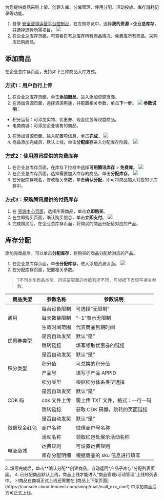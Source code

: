 为您提供商品采购上架、创建入库、分库管理、使用分配、活动投放、库存消耗记录等功能。


1. 登录 [安全营销运营平台控制台](https://console.cloud.tencent.com/smop/data/mallUser)，在左侧导览中，选择**我的资源** >**企业总库存**，并选择选择所需项目。
![](https://qcloudimg.tencent-cloud.cn/raw/53465a1d779415dc524ccf41128af0b5.png)
2. 在企业总库存页面，可查看自有总库存所有商品情况、免费库所有商品、采购库已购商品。

## 添加商品
在企业总库存页面，支持如下三种商品入库方式。

### 方式1：用户自行上传
1. 在企业总库存页面，单击**添加商品**，进入添加资源页面。
2. 在添加资源页面，选择资源用途，并配置相关参数，单击**下一步**。
![](https://qcloudimg.tencent-cloud.cn/raw/7ddbaed7adbc638296cbec3a8376f238.png)
**参数说明：**
 - 积分运营：可添加实物、优惠券、现金红包等权益商品。
 - 电商商城：可添加企业销售的商品。
3. 在添加资源页面。输入配置项信息，单击**完成**。
 ![](https://qcloudimg.tencent-cloud.cn/raw/1ac87d00ba6def8f50964063d41845c4.png)
3. 商品添加完成后，默认上线，单击**分配库存**进入分配库存阶段。
![](https://qcloudimg.tencent-cloud.cn/raw/a8b11688b01de3c33877e558a8d16a72.png)

### 方式2：使用腾讯提供的免费库存
1. 在企业总库存页面，在库存下拉框中选择**可用腾讯库存** > **免费库**。
![](https://qcloudimg.tencent-cloud.cn/raw/4b1e2a1e3185e5278c47c148cb9728c0.png)
2. 在企业总库存页面，选择需要加入库存的商品，单击**分配库存**。
![](https://qcloudimg.tencent-cloud.cn/raw/6b79a5729b7dbb5a65300fc16b514c23.png)
3. 在分配库存域名，修改相关参数，单击**确认分配**，即可将商品加入对应的子库存中。

### 方式3：采购腾讯提供的付费库存
1. 在 [资源中心页面](https://console.cloud.tencent.com/smop/purchase/stockMall)，选择所需商品，单击**立即购买**。
2. 在立即购买页面，确认购买信息，单击**立即支付**。
![](https://qcloudimg.tencent-cloud.cn/raw/b62e837c9cd564be146bacc42d5bea56.png)
3. 完成购买后，在企业总库存页面，将购买的商品分配给对应的产品。

## 库存分配
添加完商品后，可以单击**分配库存**，将购买的商品分配给对应的产品。
1. 在企业总库存页面，单击**分配库存**，进入添加资源页面。
![](https://qcloudimg.tencent-cloud.cn/raw/0033ac5cc3c682d7a8c7450f70a25716.png)
2. 在分配库存页面，配置相关参数。
>?不同类型商品类型，所需要配置的参数有所不同，可根据下表填写相关参数。
<table>
<thead>
<tr>
<th>商品类型</th>
<th>参数名称</th>
<th>参数说明</th>
</tr>
</thead>
<tbody><tr>
<td rowspan=3>通用</td>
<td>每台设备限制</td>
<td>可选择“无限制”</td>
</tr>
<tr>
 <td>每天数量限制</td>
<td>“-1”表示无限制</td>
</tr>
<tr>
 <td>生效时间范围</td>
<td>代表商品到期时间</td>
</tr>
<tr>
<td rowspan=2>优惠券类型</td>
<td>是否自动发奖</td>
<td>默认“是”</td>
</tr>
<tr>
 <td>跳转链接</td>
<td>填写领取优惠券的链接</td>
</tr>
<tr>
<td rowspan=4>积分类型</td>
<td>是否自动发奖</td>
<td>默认“是”</td>
</tr>
<tr>
 <td>积分值</td>
<td>可兑换的积分值</td>
</tr>
<tr>
 <td>产品号</td>
<td>填写子产品 APPID</td>
</tr>
<tr>
 <td>积分类型</td>
<td>根据积分体系类型选择</td>
</tr>
<tr>
<td rowspan=3>CDK 码</td>
<td>是否自动发奖</td>
<td>默认“是”</td>
</tr>
<tr>
 <td>cdk 文件上传</td>
<td>需上传 TXT 文件，格式：一行一码</td>
</tr>
<tr>
 <td>跳转链接</td>
<td>获取 CDK 码猴，跳转的页面链接</td>
</tr>
<tr>
<td rowspan=3>微信现金红包</td>
<td>是否自动发奖</td>
<td>默认“是”</td>
</tr>
<tr>
 <td>商户名称</td>
<td>微信商户号名称</td>
</tr>
<tr>
 <td>活动名称</td>
<td>领取红包处展示活动名称</td>
</tr>
<tr>
<td rowspan=2>电商商城</td>
<td>运费规则</td>
<td>可设置运费规则</td>
</tr>
<tr>
<td>库存分配明细</td>
<td>根据商品的 sku 信息进行填写</td>
</tr>
</tbody></table>
3. 填写完成后，单击**确认分配**创建商品，自动返回“产品子库存”分配列表页面。
4. 已分配商品默认上线，商品上线才能进入“商品管理/活动管理”上线的列表中。
>!商品在商城正式上线还需要在 [商品上下架页面](https://console.cloud.tencent.com/smop/mall/mall_exc_conf) 中添加商品后方可正式上线。


